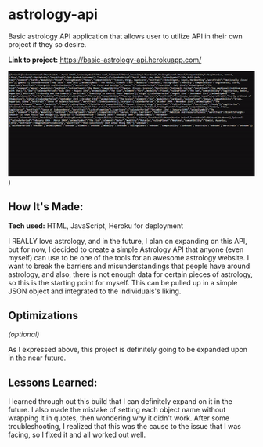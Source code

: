 # astrology-api

Basic astrology API application that allows user to utilize API in their own project if they so desire. 

**Link to project:** https://basic-astrology-api.herokuapp.com/

![alt tag](https://github.com/paryswest/astrology-api/blob/31355fbe491906e82fa148c5439dcd79cb780683/astroapi.gif))

## How It's Made:

**Tech used:** HTML, JavaScript, Heroku for deployment

I REALLY love astrology, and in the future, I plan on expanding on this API, but for now, I decided to create a simple Astrology API that anyone (even myself) can use to be one of the tools for an awesome astrology website. I want to break the barriers and misunderstandings that people have around astrology, and also, there is not enough data for certain pieces of astrology, so this is the starting point for myself. This can be pulled up in a simple JSON object and integrated to the individuals's liking. 

## Optimizations
*(optional)*

As I expressed above, this project is definitely going to be expanded upon in the near future. 

## Lessons Learned:

I learned through out this build that I can definitely expand on it in the future. I also made the mistake of setting each object name without wrapping it in quotes, then wondering why it didn't work. After some troubleshooting, I realized that this was the cause to the issue that I was facing, so I fixed it and all worked out well. 
